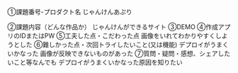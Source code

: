 ①課題番号-プロダクト名
じゃんけんあぷり

②課題内容（どんな作品か）
じゃんけんができるサイト
③DEMO
④作成アプリのIDまたはPW
⑤工夫した点・こだわった点
画像をいれてわかりやすくしようとした
⑥難しかった点・次回トライしたいこと(又は機能)
デプロイがうまくいかなった
画像が反映できないものがあった
⑦質問・疑問・感想、シェアしたいこと等なんでも
デプロイがうまくいかなった原因を知りたい
